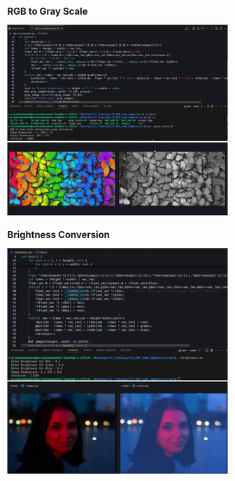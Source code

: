## RGB to Gray Scale
![alt text](image-10.png)
![alt text](image-11.png)
## Brightness Conversion
![alt text](image-12.png)
![alt text](image-13.png)